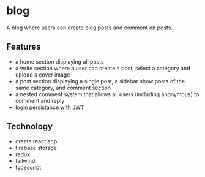 # blog

A blog where users can create blog posts and comment on posts.

## Features
- a home section displaying all posts
- a write section where a user can create a post, select a category and upload a cover image
- a post section displaying a single post, a sidebar show posts of the same category, and comment section
- a nested comment system that allows all users (including anonymous) to comment and reply
- login persistance with JWT


## Technology
- create react app
- firebase storage
- redux
- tailwind
- typescript